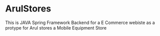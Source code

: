 # ArulStores

This is JAVA Spring Framework Backend for a E Commerce webiste as a protype for Arul stores a Mobile Equipment Store
